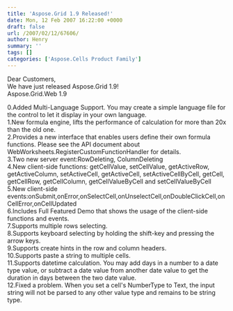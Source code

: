 ```yaml
---
title: 'Aspose.Grid 1.9 Released!'
date: Mon, 12 Feb 2007 16:22:00 +0000
draft: false
url: /2007/02/12/67606/
author: Henry
summary: ''
tags: []
categories: ['Aspose.Cells Product Family']
---
```


Dear Customers,  
We have just released Aspose.Grid 1.9!  
Aspose.Grid.Web 1.9

0.Added Multi-Language Support. You may create a simple language file for the control to let it display in your own language.  
1.New formula engine, lifts the performance of calculation for more than 20x than the old one.  
2.Provides a new interface that enables users define their own formula functions. Please see the API document about WebWorksheets.RegisterCustomFunctionHandler for details.  
3.Two new server event:RowDeleting, ColumnDeleting  
4.New client-side functions: getCellValue, setCellValue, getActiveRow, getActiveColumn, setActiveCell, getActiveCell, setActiveCellByCell, getCell, getCellRow, getCellColumn, getCellValueByCell and setCellValueByCell  
5.New client-side events:onSubmit,onError,onSelectCell,onUnselectCell,onDoubleClickCell,onCellError,onCellUpdated  
6.Includes Full Featured Demo that shows the usage of the client-side functions and events.  
7.Supports multiple rows selecting.  
8.Supports keyboard selecting by holding the shift-key and pressing the arrow keys.  
9.Supports create hints in the row and column headers.  
10.Supports paste a string to multiple cells.  
11.Supports datetime calculation. You may add days in a number to a date type value, or subtract a date value from another date value to get the duration in days between the two date value.  
12.Fixed a problem. When you set a cell's NumberType to Text, the input string will not be parsed to any other value type and remains to be string type.








